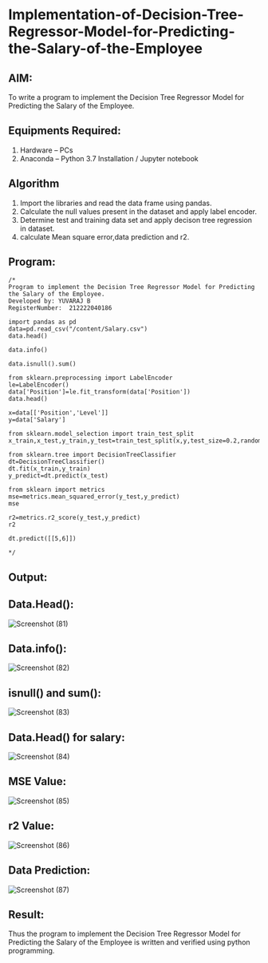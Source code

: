 # Implementation-of-Decision-Tree-Regressor-Model-for-Predicting-the-Salary-of-the-Employee

## AIM:
To write a program to implement the Decision Tree Regressor Model for Predicting the Salary of the Employee.

## Equipments Required:
1. Hardware – PCs
2. Anaconda – Python 3.7 Installation / Jupyter notebook

## Algorithm
1. Import the libraries and read the data frame using pandas.
2. Calculate the null values present in the dataset and apply label encoder.
3. Determine test and training data set and apply decison tree regression in dataset.
4. calculate Mean square error,data prediction and r2.

## Program:
```
/*
Program to implement the Decision Tree Regressor Model for Predicting the Salary of the Employee.
Developed by: YUVARAJ B
RegisterNumber:  212222040186

import pandas as pd
data=pd.read_csv("/content/Salary.csv")
data.head()

data.info()

data.isnull().sum()

from sklearn.preprocessing import LabelEncoder
le=LabelEncoder()
data['Position']=le.fit_transform(data['Position'])
data.head()

x=data[['Position','Level']]
y=data['Salary']

from sklearn.model_selection import train_test_split
x_train,x_test,y_train,y_test=train_test_split(x,y,test_size=0.2,random_state=2)

from sklearn.tree import DecisionTreeClassifier
dt=DecisionTreeClassifier()
dt.fit(x_train,y_train)
y_predict=dt.predict(x_test)

from sklearn import metrics
mse=metrics.mean_squared_error(y_test,y_predict)
mse

r2=metrics.r2_score(y_test,y_predict)
r2

dt.predict([[5,6]])

*/
```

## Output:


## Data.Head():

![Screenshot (81)](https://github.com/yashwanthrajadurai/Implementation-of-Decision-Tree-Regressor-Model-for-Predicting-the-Salary-of-the-Employee/assets/128462316/1ae86723-fcaf-48e8-93ca-d420d85d7417)






## Data.info():

![Screenshot (82)](https://github.com/yashwanthrajadurai/Implementation-of-Decision-Tree-Regressor-Model-for-Predicting-the-Salary-of-the-Employee/assets/128462316/679828bc-d267-49b6-ae37-83e1d765cb38)



## isnull() and sum():

![Screenshot (83)](https://github.com/yashwanthrajadurai/Implementation-of-Decision-Tree-Regressor-Model-for-Predicting-the-Salary-of-the-Employee/assets/128462316/88caf551-9ff0-4cb9-b7c1-4b0f7866a7c3)




## Data.Head() for salary:

![Screenshot (84)](https://github.com/yashwanthrajadurai/Implementation-of-Decision-Tree-Regressor-Model-for-Predicting-the-Salary-of-the-Employee/assets/128462316/3ac3b58e-25b0-4924-8e90-5e979cd1599e)




## MSE Value:
![Screenshot (85)](https://github.com/yashwanthrajadurai/Implementation-of-Decision-Tree-Regressor-Model-for-Predicting-the-Salary-of-the-Employee/assets/128462316/c6d196d7-2b94-4014-a15f-82e5724c3874)






## r2 Value:

![Screenshot (86)](https://github.com/yashwanthrajadurai/Implementation-of-Decision-Tree-Regressor-Model-for-Predicting-the-Salary-of-the-Employee/assets/128462316/236b4794-8ba5-43f6-8dcb-303e9e0c11f4)




## Data Prediction:

![Screenshot (87)](https://github.com/yashwanthrajadurai/Implementation-of-Decision-Tree-Regressor-Model-for-Predicting-the-Salary-of-the-Employee/assets/128462316/30e0ed70-6481-4067-85b3-cd78d8990d5a)


## Result:
Thus the program to implement the Decision Tree Regressor Model for Predicting the Salary of the Employee is written and verified using python programming.
